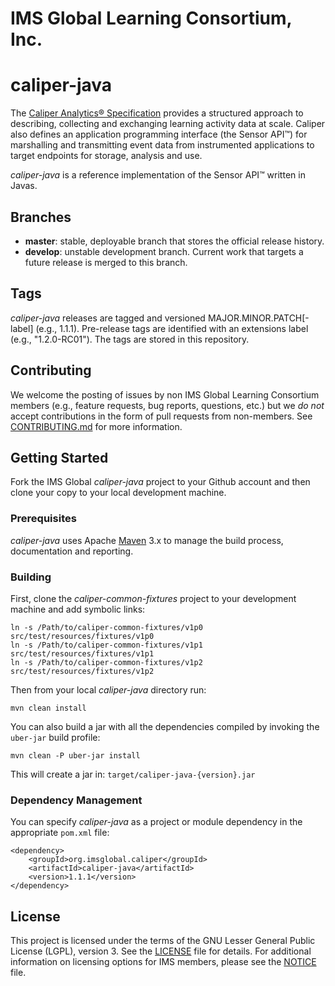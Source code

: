 # IMS Global Learning Consortium, Inc.

# caliper-java
The [Caliper Analytics® Specification](https://www.imsglobal.org/caliper/v1p1/caliper-spec-v1p1) 
provides a structured approach to describing, collecting and exchanging learning activity data at 
scale. Caliper also defines an application programming interface (the Sensor API™) for marshalling 
and transmitting event data from instrumented applications to target endpoints for storage, 
analysis and use.  

*caliper-java* is a reference implementation of the Sensor API™ written in Javas.

## Branches
* __master__: stable, deployable branch that stores the official release history.  
* __develop__: unstable development branch.  Current work that targets a future release is merged 
to this branch.

## Tags
*caliper-java* releases are tagged and versioned MAJOR.MINOR.PATCH\[-label\] (e.g., 1.1.1). 
Pre-release tags are identified with an extensions label (e.g., "1.2.0-RC01").  The tags are stored 
in this repository.

## Contributing
We welcome the posting of issues by non IMS Global Learning Consortium members (e.g., feature 
requests, bug reports, questions, etc.) but we *do not* accept contributions in the form of pull 
requests from non-members. See [CONTRIBUTING.md](./CONTRIBUTING.md) for more 
information.

## Getting Started
Fork the IMS Global *caliper-java* project to your Github account and then clone your copy to your 
local development machine.  

### Prerequisites
*caliper-java* uses Apache [Maven](https://maven.apache.org/) 3.x to manage the build process, 
documentation and reporting.

### Building
First, clone the *caliper-common-fixtures* project to your development machine and add symbolic 
links: 

```
ln -s /Path/to/caliper-common-fixtures/v1p0 src/test/resources/fixtures/v1p0
ln -s /Path/to/caliper-common-fixtures/v1p1 src/test/resources/fixtures/v1p1
ln -s /Path/to/caliper-common-fixtures/v1p2 src/test/resources/fixtures/v1p2
``` 

Then from your local *caliper-java* directory run:

```
mvn clean install
```

You can also build a jar with all the dependencies compiled by invoking the `uber-jar` build 
profile:

```
mvn clean -P uber-jar install
```

This will create a jar in: `target/caliper-java-{version}.jar`

### Dependency Management
You can specify *caliper-java* as a project or module dependency in the appropriate `pom.xml` file:

```
<dependency>
    <groupId>org.imsglobal.caliper</groupId>
    <artifactId>caliper-java</artifactId>
    <version>1.1.1</version>
</dependency>
```  

## License
This project is licensed under the terms of the GNU Lesser General Public License (LGPL), version 3. 
See the [LICENSE](./LICENSE) file for details. For additional information on licensing options for 
IMS members, please see the [NOTICE](./NOTICE.md) file.